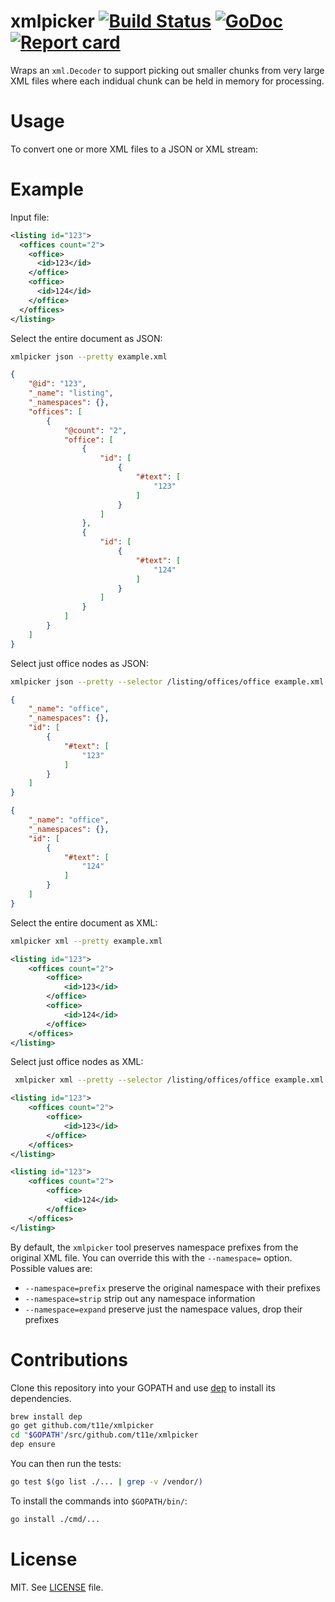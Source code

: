 # xmlpicker [![Build Status](https://travis-ci.org/t11e/xmlpicker.svg)](https://travis-ci.org/t11e/xmlpicker) [![GoDoc](https://godoc.org/github.com/t11e/xmlpicker?status.svg)](http://godoc.org/github.com/t11e/xmlpicker) [![Report card](https://goreportcard.com/badge/github.com/t11e/xmlpicker)](https://goreportcard.com/report/github.com/t11e/xmlpicker)


Wraps an `xml.Decoder` to support picking out smaller chunks from very large XML files
where each indidual chunk can be held in memory for processing.

# Usage

To convert one or more XML files to a JSON or XML stream:

# Example

Input file:
```xml
<listing id="123">
  <offices count="2">
    <office>
      <id>123</id>
    </office>
    <office>
      <id>124</id>
    </office>
  </offices>
</listing>
```

Select the entire document as JSON:
```sh
xmlpicker json --pretty example.xml
```
```json
{
    "@id": "123",
    "_name": "listing",
    "_namespaces": {},
    "offices": [
        {
            "@count": "2",
            "office": [
                {
                    "id": [
                        {
                            "#text": [
                                "123"
                            ]
                        }
                    ]
                },
                {
                    "id": [
                        {
                            "#text": [
                                "124"
                            ]
                        }
                    ]
                }
            ]
        }
    ]
}
```

Select just office nodes as JSON:
```sh
xmlpicker json --pretty --selector /listing/offices/office example.xml
```
```json
{
    "_name": "office",
    "_namespaces": {},
    "id": [
        {
            "#text": [
                "123"
            ]
        }
    ]
}
```
```json
{
    "_name": "office",
    "_namespaces": {},
    "id": [
        {
            "#text": [
                "124"
            ]
        }
    ]
}
```

Select the entire document as XML:
```sh
xmlpicker xml --pretty example.xml
```
```xml
<listing id="123">
    <offices count="2">
        <office>
            <id>123</id>
        </office>
        <office>
            <id>124</id>
        </office>
    </offices>
</listing>
```


Select just office nodes as XML:
```sh
 xmlpicker xml --pretty --selector /listing/offices/office example.xml
```
```xml
<listing id="123">
    <offices count="2">
        <office>
            <id>123</id>
        </office>
    </offices>
</listing>
```
```xml
<listing id="123">
    <offices count="2">
        <office>
            <id>124</id>
        </office>
    </offices>
</listing>
```

By default, the `xmlpicker` tool preserves namespace prefixes from the original XML file. You can override this with
the `--namespace=` option. Possible values are:
 
 * `--namespace=prefix` preserve the original namespace with their prefixes 
 * `--namespace=strip` strip out any namespace information
 * `--namespace=expand` preserve just the namespace values, drop their prefixes

# Contributions

Clone this repository into your GOPATH and use [dep](https://github.com/golang/dep) to install its dependencies.

```sh
brew install dep
go get github.com/t11e/xmlpicker
cd "$GOPATH"/src/github.com/t11e/xmlpicker
dep ensure
```

You can then run the tests:

```sh
go test $(go list ./... | grep -v /vendor/)
```

To install the commands into `$GOPATH/bin/`:

```sh
go install ./cmd/...
```

# License

MIT. See [LICENSE](LICENSE) file.
